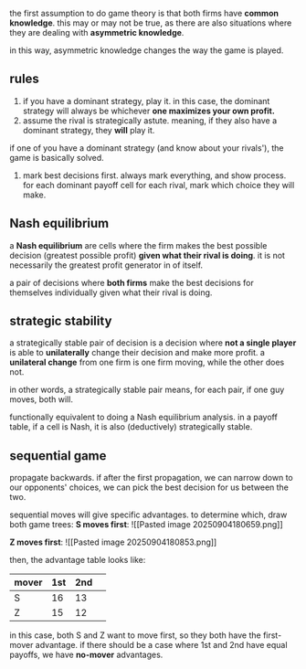 the first assumption to do game theory is that both firms have **common knowledge**. this may or may not be true, as there are also situations where they are dealing with **asymmetric knowledge**. 

in this way, asymmetric knowledge changes the way the game is played.

## rules
1. if you have a dominant strategy, play it. in this case, the dominant strategy will always be whichever **one maximizes your own profit.**
2. assume the rival is strategically astute. meaning, if they also have a dominant strategy, they **will** play it.

if one of you have a dominant strategy (and know about your rivals'), the game is basically solved.

1. mark best decisions first. always mark everything, and show process. for each dominant payoff cell for each rival, mark which choice they will make.

## Nash equilibrium
a **Nash equilibrium** are cells where the firm makes the best possible decision (greatest possible profit) **given what their rival is doing**. it is not necessarily the greatest profit generator in of itself.

a pair of decisions where **both firms** make the best decisions for themselves individually given what their rival is doing.
## strategic stability
a strategically stable pair of decision is a decision where **not a single player** is able to **unilaterally** change their decision and make more profit. a **unilateral change** from one firm is one firm moving, while the other does not. 

in other words, a strategically stable pair means, for each pair, if one guy moves, both will. 

functionally equivalent to doing a Nash equilibrium analysis. in a payoff table, if a cell is Nash, it is also (deductively) strategically stable.

## sequential game
propagate backwards. if after the first propagation, we can narrow down to our opponents' choices, we can pick the best decision for us between the two.

sequential moves will give specific advantages. to determine which, draw both game trees:
**S moves first**:
![[Pasted image 20250904180659.png]]

**Z moves first**:
![[Pasted image 20250904180853.png]]

then, the advantage table looks like:

| mover | 1st | 2nd |     |
| ----- | --- | --- | --- |
| S     | 16  | 13  |     |
| Z     | 15  | 12  |     |
in this case, both S and Z want to move first, so they both have the first-mover advantage. if there should be a case where 1st and 2nd have equal payoffs, we have **no-mover** advantages.
